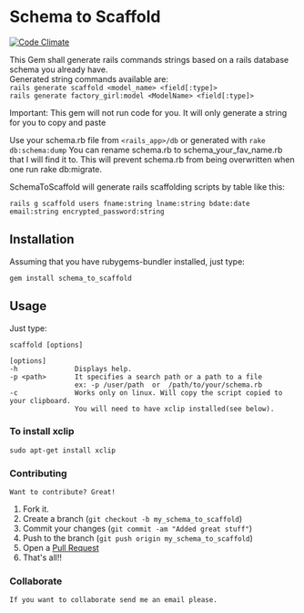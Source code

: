 # Schema to Scaffold

[![Code Climate](https://codeclimate.com/badge.png)](https://codeclimate.com/github/frenesim/schema_to_scaffold)

This Gem shall generate rails commands strings based on a rails database schema you already have.<br>
Generated string commands available are:<br>
`rails generate scaffold <model_name> <field[:type]>`<br>
`rails generate factory_girl:model <ModelName> <field[:type]>`

Important:
This gem will not run code for you. It will only generate a string for you to copy and paste

Use your schema.rb file from `<rails_app>/db` or generated with `rake db:schema:dump`
You can rename schema.rb to schema_your_fav_name.rb that I will find it to. This will prevent schema.rb from being
overwritten when one run rake db:migrate.

SchemaToScaffold will generate rails scaffolding scripts by table like this:

    rails g scaffold users fname:string lname:string bdate:date email:string encrypted_password:string


## Installation

Assuming that you have rubygems-bundler installed, just type:

    gem install schema_to_scaffold


## Usage

Just type:

    scaffold [options]
    
	[options]
    -h				Displays help.
	-p <path>		It specifies a search path or a path to a file 
					ex: -p /user/path  or  /path/to/your/schema.rb
	-c				Works only on linux. Will copy the script copied to your clipboard.
					You will need to have xclip installed(see below).

### To install xclip

    sudo apt-get install xclip
    
### Contributing

	Want to contribute? Great!

1. Fork it.
2. Create a branch (`git checkout -b my_schema_to_scaffold`)
3. Commit your changes (`git commit -am "Added great stuff"`)
4. Push to the branch (`git push origin my_schema_to_scaffold`)
5. Open a [Pull Request][1]
6. That's all!! 

[1]: http://github.com/frenesim/schema_to_scaffold/pulls

### Collaborate

	If you want to collaborate send me an email please. 
